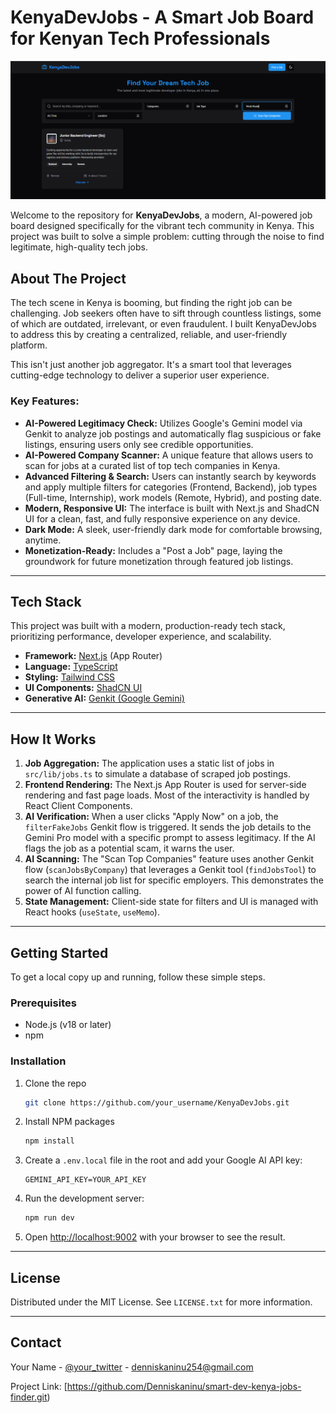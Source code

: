 # KenyaDevJobs - A Smart Job Board for Kenyan Tech Professionals

![KenyaDevJobs Screenshot](https://github.com/Denniskaninu/smart-dev-kenya-jobs-finder/blob/main/docs/image.png?raw=true)

Welcome to the repository for **KenyaDevJobs**, a modern, AI-powered job board designed specifically for the vibrant tech community in Kenya. This project was built to solve a simple problem: cutting through the noise to find legitimate, high-quality tech jobs.

## About The Project

The tech scene in Kenya is booming, but finding the right job can be challenging. Job seekers often have to sift through countless listings, some of which are outdated, irrelevant, or even fraudulent. I built KenyaDevJobs to address this by creating a centralized, reliable, and user-friendly platform.

This isn't just another job aggregator. It's a smart tool that leverages cutting-edge technology to deliver a superior user experience.

### Key Features:

*   **AI-Powered Legitimacy Check:** Utilizes Google's Gemini model via Genkit to analyze job postings and automatically flag suspicious or fake listings, ensuring users only see credible opportunities.
*   **AI-Powered Company Scanner:** A unique feature that allows users to scan for jobs at a curated list of top tech companies in Kenya.
*   **Advanced Filtering & Search:** Users can instantly search by keywords and apply multiple filters for categories (Frontend, Backend), job types (Full-time, Internship), work models (Remote, Hybrid), and posting date.
*   **Modern, Responsive UI:** The interface is built with Next.js and ShadCN UI for a clean, fast, and fully responsive experience on any device.
*   **Dark Mode:** A sleek, user-friendly dark mode for comfortable browsing, anytime.
*   **Monetization-Ready:** Includes a "Post a Job" page, laying the groundwork for future monetization through featured job listings.

---

## Tech Stack

This project was built with a modern, production-ready tech stack, prioritizing performance, developer experience, and scalability.

*   **Framework:** [Next.js](https://nextjs.org/) (App Router)
*   **Language:** [TypeScript](https://www.typescriptlang.org/)
*   **Styling:** [Tailwind CSS](https://tailwindcss.com/)
*   **UI Components:** [ShadCN UI](https://ui.shadcn.com/)
*   **Generative AI:** [Genkit (Google Gemini)](https://firebase.google.com/docs/genkit)

---

## How It Works

1.  **Job Aggregation:** The application uses a static list of jobs in `src/lib/jobs.ts` to simulate a database of scraped job postings.
2.  **Frontend Rendering:** The Next.js App Router is used for server-side rendering and fast page loads. Most of the interactivity is handled by React Client Components.
3.  **AI Verification:** When a user clicks "Apply Now" on a job, the `filterFakeJobs` Genkit flow is triggered. It sends the job details to the Gemini Pro model with a specific prompt to assess legitimacy. If the AI flags the job as a potential scam, it warns the user.
4.  **AI Scanning:** The "Scan Top Companies" feature uses another Genkit flow (`scanJobsByCompany`) that leverages a Genkit tool (`findJobsTool`) to search the internal job list for specific employers. This demonstrates the power of AI function calling.
5.  **State Management:** Client-side state for filters and UI is managed with React hooks (`useState`, `useMemo`).

---

## Getting Started

To get a local copy up and running, follow these simple steps.

### Prerequisites

*   Node.js (v18 or later)
*   npm

### Installation

1.  Clone the repo
    ```sh
    git clone https://github.com/your_username/KenyaDevJobs.git
    ```
2.  Install NPM packages
    ```sh
    npm install
    ```
3.  Create a `.env.local` file in the root and add your Google AI API key:
    ```env
    GEMINI_API_KEY=YOUR_API_KEY
    ```
4.  Run the development server:
    ```bash
    npm run dev
    ```
5.  Open [http://localhost:9002](http://localhost:9002) with your browser to see the result.

---

## License

Distributed under the MIT License. See `LICENSE.txt` for more information.

---

## Contact

Your Name - [@your_twitter](https://twitter.com/denniskaninu) - denniskaninu254@gmail.com

Project Link: [https://github.com/Denniskaninu/smart-dev-kenya-jobs-finder.git)

